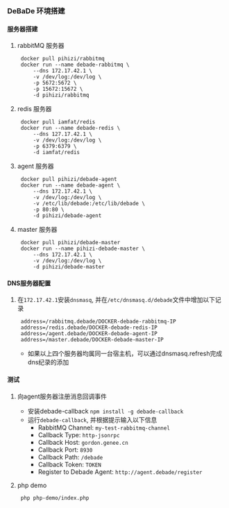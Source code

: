 ### DeBaDe 环境搭建

#### 服务器搭建

1. rabbitMQ 服务器

        docker pull pihizi/rabbitmq
        docker run --name debade-rabbitmq \
            --dns 172.17.42.1 \
            -v /dev/log:/dev/log \
            -p 5672:5672 \
            -p 15672:15672 \
            -d pihizi/rabbitmq

2. redis 服务器

        docker pull iamfat/redis
        docker run --name debade-redis \
            --dns 127.17.42.1 \
            -v /dev/log:/dev/log \
            -p 6379:6379 \
            -d iamfat/redis

3. agent 服务器

        docker pull pihizi/debade-agent
        docker run --name debade-agent \
            --dns 172.17.42.1 \
            -v /dev/log:/dev/log \
            -v /etc/lib/debade:/etc/lib/debade \
            -p 80:80 \
            -d pihizi/debade-agent

4. master 服务器

        docker pull pihizi/debade-master
        docker run --name pihizi-debade-master \
            --dns 172.17.42.1 \
            -v /dev/log:/dev/log \
            -d pihizi/debade-master

#### DNS服务器配置

1. 在`172.17.42.1`安装`dnsmasq`, 并在`/etc/dnsmasq.d/debade`文件中增加以下记录

        address=/rabbitmq.debade/DOCKER-debade-rabbitmq-IP
        address=/redis.debade/DOCKER-debade-redis-IP
        address=/agent.debade/DOCKER-debade-agent-IP
        address=/master.debade/DOCKER-debade-master-IP

    * 如果以上四个服务器均属同一台宿主机，可以通过dnsmasq.refresh完成dns纪录的添加

#### 测试

1. 向agent服务器注册消息回调事件
    * 安装debade-callback `npm install -g debade-callback`
    * 运行`debade-callback`, 并根据提示输入以下信息
        * RabbitMQ Channel: `my-test-rabbitmq-channel`
        * Callback Type: `http-jsonrpc`
        * Callback Host: `gordon.genee.cn`
        * Callback Port: `8930`
        * Callback Path: `/debade`
        * Callback Token: `TOKEN`
        * Register to Debade Agent: `http://agent.debade/register`

2. php demo

        php php-demo/index.php


